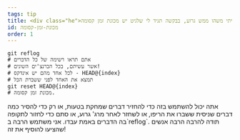 ```yaml
---
tags: tip
title: <div class="he">אוי לעזאזל, עשיתי משהו ממש גרוע, בבקשה תגיד לי שלגיט יש מכונת זמן קסומה!?!</div>
id: מכונת-זמן-קסומה
order: 1
---
```


```git
git reflog
# אתם תראו רשימה של כל הדברים
# אשר עשיתם, בכל הברנצ'ים השונים!
# לכל אחד מהם יש אינדקס - HEAD@{index}
# תמצא את האחד לפני ששברת הכל
git reset HEAD@{index}
# מכונת זמן קסומה.
```
<div class="he">
אתה יכול להשתמש בזה כדי להחזיר דברים שמחקת בטעות, או רק כדי להסיר כמה דברים שניסית ששברו את הריפו, או לשחזר לאחר מרג' גרוע, או סתם כדי לחזור לתקופה בה הדברים באמת עבדו. אני משתמש הרבה ב`reflog`. תודה להרבה הרבה אנשים שהציעו להוסיף את זה!
</div>